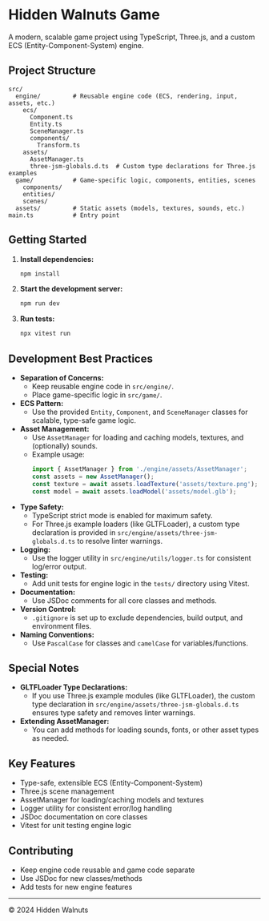 # Hidden Walnuts Game

A modern, scalable game project using TypeScript, Three.js, and a custom ECS (Entity-Component-System) engine.

## Project Structure

```
src/
  engine/         # Reusable engine code (ECS, rendering, input, assets, etc.)
    ecs/
      Component.ts
      Entity.ts
      SceneManager.ts
      components/
        Transform.ts
    assets/
      AssetManager.ts
      three-jsm-globals.d.ts  # Custom type declarations for Three.js examples
  game/           # Game-specific logic, components, entities, scenes
    components/
    entities/
    scenes/
  assets/         # Static assets (models, textures, sounds, etc.)
main.ts           # Entry point
```

## Getting Started

1. **Install dependencies:**
   ```sh
   npm install
   ```
2. **Start the development server:**
   ```sh
   npm run dev
   ```
3. **Run tests:**
   ```sh
   npx vitest run
   ```

## Development Best Practices

- **Separation of Concerns:**
  - Keep reusable engine code in `src/engine/`.
  - Place game-specific logic in `src/game/`.
- **ECS Pattern:**
  - Use the provided `Entity`, `Component`, and `SceneManager` classes for scalable, type-safe game logic.
- **Asset Management:**
  - Use `AssetManager` for loading and caching models, textures, and (optionally) sounds.
  - Example usage:
    ```ts
    import { AssetManager } from './engine/assets/AssetManager';
    const assets = new AssetManager();
    const texture = await assets.loadTexture('assets/texture.png');
    const model = await assets.loadModel('assets/model.glb');
    ```
- **Type Safety:**
  - TypeScript strict mode is enabled for maximum safety.
  - For Three.js example loaders (like GLTFLoader), a custom type declaration is provided in `src/engine/assets/three-jsm-globals.d.ts` to resolve linter warnings.
- **Logging:**
  - Use the logger utility in `src/engine/utils/logger.ts` for consistent log/error output.
- **Testing:**
  - Add unit tests for engine logic in the `tests/` directory using Vitest.
- **Documentation:**
  - Use JSDoc comments for all core classes and methods.
- **Version Control:**
  - `.gitignore` is set up to exclude dependencies, build output, and environment files.
- **Naming Conventions:**
  - Use `PascalCase` for classes and `camelCase` for variables/functions.

## Special Notes

- **GLTFLoader Type Declarations:**
  - If you use Three.js example modules (like GLTFLoader), the custom type declaration in `src/engine/assets/three-jsm-globals.d.ts` ensures type safety and removes linter warnings.
- **Extending AssetManager:**
  - You can add methods for loading sounds, fonts, or other asset types as needed.

## Key Features
- Type-safe, extensible ECS (Entity-Component-System)
- Three.js scene management
- AssetManager for loading/caching models and textures
- Logger utility for consistent error/log handling
- JSDoc documentation on core classes
- Vitest for unit testing engine logic

## Contributing
- Keep engine code reusable and game code separate
- Use JSDoc for new classes/methods
- Add tests for new engine features

---

© 2024 Hidden Walnuts 